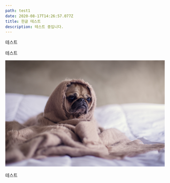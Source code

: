 ```yaml
---
path: test1
date: 2020-08-17T14:26:57.077Z
title: 한글 테스트
description: 테스트 중입니다.
---
```

테스트

테스트

![](../assets/matthew-henry-2ts5hna67k8-unsplash.jpg)

테스트